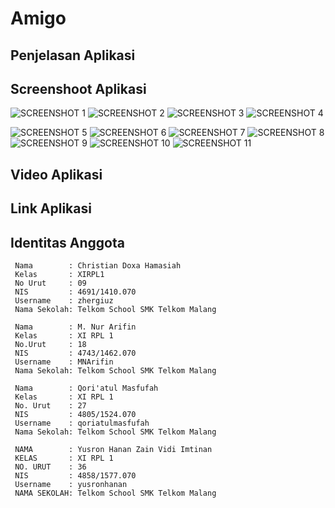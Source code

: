 # Amigo
## Penjelasan Aplikasi

## Screenshoot Aplikasi
![SCREENSHOT 1](https://github.com/zhergiuz/Amigo/blob/master/4.jpeg)
![SCREENSHOT 2](https://github.com/zhergiuz/Amigo/blob/master/3.jpeg)
![SCREENSHOT 3](https://github.com/zhergiuz/Amigo/blob/master/2.jpeg)
![SCREENSHOT 4](https://github.com/zhergiuz/Amigo/blob/master/1.jpeg)

![SCREENSHOT 5](https://github.com/zhergiuz/Amigo/blob/master/5.jpeg)
![SCREENSHOT 6](https://github.com/zhergiuz/Amigo/blob/master/6.jpeg)
![SCREENSHOT 7](https://github.com/zhergiuz/Amigo/blob/master/7.jpeg)
![SCREENSHOT 8](https://github.com/zhergiuz/Amigo/blob/master/8.jpeg)
![SCREENSHOT 9](https://github.com/zhergiuz/Amigo/blob/master/9.jpeg)
![SCREENSHOT 10](https://github.com/zhergiuz/Amigo/blob/master/10.jpeg)
![SCREENSHOT 11](https://github.com/zhergiuz/Amigo/blob/master/11.jpeg)

## Video Aplikasi

## Link Aplikasi

## Identitas Anggota
     Nama        : Christian Doxa Hamasiah
     Kelas       : XIRPL1
     No Urut     : 09
     NIS         : 4691/1410.070
     Username    : zhergiuz
     Nama Sekolah: Telkom School SMK Telkom Malang
  
     Nama        : M. Nur Arifin
     Kelas       : XI RPL 1
     No.Urut     : 18
     NIS         : 4743/1462.070
     Username    : MNArifin
     Nama Sekolah: Telkom School SMK Telkom Malang
         
     Nama        : Qori'atul Masfufah
     Kelas       : XI RPL 1
     No. Urut    : 27
     NIS         : 4805/1524.070
     Username    : qoriatulmasfufah
     Nama Sekolah: Telkom School SMK Telkom Malang
 
     NAMA        : Yusron Hanan Zain Vidi Imtinan
     KELAS       : XI RPL 1
     NO. URUT    : 36
     NIS         : 4858/1577.070
     Username    : yusronhanan
     NAMA SEKOLAH: Telkom School SMK Telkom Malang
     
     
